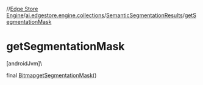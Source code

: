 //[Edge Store Engine](../../../index.md)/[ai.edgestore.engine.collections](../index.md)/[SemanticSegmentationResults](index.md)/[getSegmentationMask](get-segmentation-mask.md)

# getSegmentationMask

[androidJvm]\

final [Bitmap](https://developer.android.com/reference/kotlin/android/graphics/Bitmap.html)[getSegmentationMask](get-segmentation-mask.md)()
